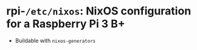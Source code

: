 # rpi-`/etc/nixos`: NixOS configuration for a Raspberry Pi 3 B+

- Buildable with `nixos-generators`

